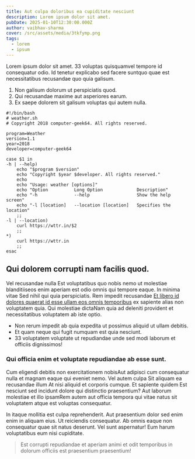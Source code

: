 ```yaml
---
title: Aut culpa doloribus ea cupiditate nesciunt
description: Lorem ipsum dolor sit amet.
pubDate: 2025-01-10T12:30:00.000Z
author: vaibhav-sharma
cover: /src/assets/media/3tkfymp.png
tags:
  - lorem
  - ipsum
---
```

Lorem ipsum dolor sit amet. 33 voluptas quisquamvel tempore id consequatur odio. Id tenetur explicabo sed facere suntquo quae est necessitatibus recusandae quo quia galisum.

1. Non galisum dolorum ut perspiciatis quod.
2. Qui recusandae maxime aut asperiores earum.
3. Ex saepe dolorem sit galisum voluptas qui autem nulla.

```shell
#!/bin/bash
# weather.sh
# Copyright 2018 computer-geek64. All rights reserved.

program=Weather
version=1.1
year=2018
developer=computer-geek64

case $1 in
-h | --help)
	echo "$program $version"
	echo "Copyright $year $developer. All rights reserved."
	echo
	echo "Usage: weather [options]"
	echo "Option          Long Option             Description"
	echo "-h              --help                  Show the help screen"
	echo "-l [location]   --location [location]   Specifies the location"
	;;
-l | --location)
	curl https://wttr.in/$2
	;;
*)
	curl https://wttr.in
	;;
esac
```

## Qui dolorem corrupti nam facilis quod.

Vel recusandae nulla Est voluptatibus quo nobis nemo ut molestiae blanditiiseos enim aperiam est odio omnis qui tempore eaque. In minima vitae Sed nihil qui quia perspiciatis. Rem impedit recusandae [Et libero id dolores quaerat id esse ullam eos omnis temporibus](https://www.loremipzum.com/) ex sapiente alias non voluptatem quia. Qui molestiae dictaNam quia ad deleniti provident et necessitatibus voluptatem ab iste optio.

* Non rerum impedit ab quia expedita ut possimus aliquid ut ullam debitis.
* Et quam neque qui fugit numquam est quia nesciunt.
* 33 voluptatem voluptate ut repudiandae unde sed modi laborum et officiis dignissimos!

### Qui officia enim et voluptate repudiandae ab esse sunt.

Cum eligendi debitis non exercitationem nobisAut adipisci cum consequatur nulla et magnam eaque qui eveniet nemo. Vel autem culpa Sit aliquam ea recusandae illum At nisi aliquid et corporis cumque. Et sapiente quidem Est nesciunt sed incidunt dolore qui distinctio praesentium? Aut laborum molestiae et illo ipsamRem autem aut officia tempora qui vitae natus sit voluptatem atque est voluptas consequatur.

In itaque mollitia est culpa reprehenderit. Aut praesentium dolor sed enim enim in aliquam eius. Ut reiciendis consequatur. Ab omnis eaque non consequatur quae sit natus deserunt. Vel sunt aspernatur! Eum harum voluptatibus eum nisi cupiditate.

> Est corrupti repudiandae et aperiam animi et odit temporibus in dolorum officiis est praesentium praesentium!
